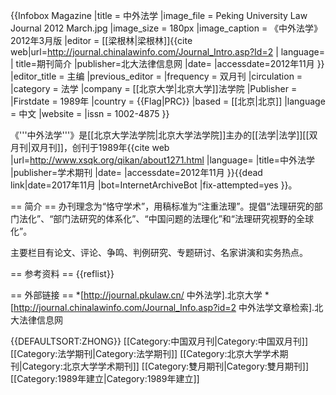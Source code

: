 {{Infobox Magazine
|title = 中外法学
|image_file = Peking University Law Journal 2012 March.jpg
|image_size = 180px
|image_caption = 《中外法学》2012年3月版
|editor = [[梁根林|梁根林]]<ref name="简介">{{cite web|url=http://journal.chinalawinfo.com/Journal_Intro.asp?Id=2 | language= | title=期刊简介 |publisher=北大法律信息网 |date= |accessdate=2012年11月 }}</ref>
|editor_title = 主编
|previous_editor = 
|frequency = 双月刊
|circulation = 
|category = 法学
|company = [[北京大学|北京大学]]法学院
|Publisher = 
|Firstdate = 1989年
|country = {{Flag|PRC}}
|based = [[北京|北京]]
|language = 中文
|website = 
|issn = 1002-4875
}}

《'''中外法学'''》是[[北京大学法学院|北京大学法学院]]主办的[[法学|法学]][[双月刊|双月刊]]<ref name= "简介"/>，创刊于1989年<ref name="介绍">{{cite web |url=http://www.xsqk.org/qikan/about1271.html |language= |title=中外法学 |publisher=学术期刊 |date= |accessdate=2012年11月 }}{{dead link|date=2017年11月 |bot=InternetArchiveBot |fix-attempted=yes }}</ref>。

== 简介 ==
办刊理念为“恪守学术”，用稿标准为“注重法理”。提倡“法理研究的部门法化”、“部门法研究的体系化”、“中国问题的法理化”和“法理研究视野的全球化”。<ref name= "介绍"/>

主要栏目有论文、评论、争鸣、判例研究、专题研讨、名家讲演和实务热点。<ref name= "介绍"/>

== 参考资料 ==
{{reflist}}

== 外部链接 ==
*[http://journal.pkulaw.cn/ 中外法学].北京大学
*[http://journal.chinalawinfo.com/Journal_Info.asp?id=2 中外法学文章检索].北大法律信息网

{{DEFAULTSORT:ZHONG}}
[[Category:中国双月刊|Category:中国双月刊]]
[[Category:法学期刊|Category:法学期刊]]
[[Category:北京大学学术期刊|Category:北京大学学术期刊]]
[[Category:雙月期刊|Category:雙月期刊]]
[[Category:1989年建立|Category:1989年建立]]